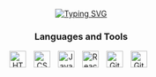 <div align="center">

<a href="https://git.io/typing-svg"><img src="https://readme-typing-svg.demolab.com?font=Fira+Code&pause=1000&color=A020F0&center=true&width=435&lines=Front+End+Developer;Learning+UX%2FUI+Design;Always+Learning+New+Things" alt="Typing SVG" /></a>

<h3>Languages and Tools</h3>

<div align="center">
  <img align="center" alt="HTML" width="30px" style="padding-right:10px;" src="https://cdn.jsdelivr.net/gh/devicons/devicon/icons/html5/html5-plain.svg">
  <img align="center" alt="CSS" width="30px" style="padding-right:10px;" src="https://cdn.jsdelivr.net/gh/devicons/devicon/icons/css3/css3-plain.svg">
  <img align="center" alt="JavaScript" width="30px" style="padding-right:10px;" src="https://cdn.jsdelivr.net/gh/devicons/devicon/icons/javascript/javascript-plain.svg">
  <img align="center" alt="React" width="30px" style="padding-right:10px;" src="https://cdn.jsdelivr.net/gh/devicons/devicon/icons/react/react-original.svg">
  <img align="center" alt="Git" width="30px" style="padding-right:10px;" src="https://cdn.jsdelivr.net/gh/devicons/devicon/icons/git/git-original.svg">
  <img align="center" alt="GitHub" width="30px" style="padding-right:10px;" src="https://cdn.jsdelivr.net/gh/devicons/devicon/icons/github/github-original.svg">
</div>

</div>
